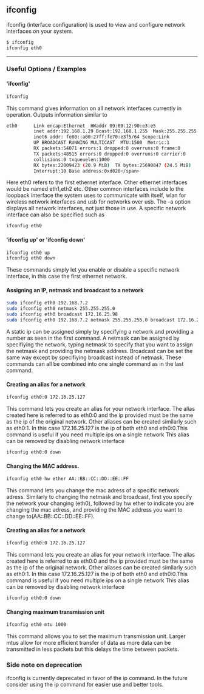 ifconfig
-------

ifconfig (interface configuration) is used to view and configure network interfaces on your system.

~~~ bash
$ ifconfig
ifconfig eth0
~~~

---

### Useful Options / Examples

#### 'ifconfig'

~~~ bash
ifconfig
~~~
This command gives information on all network interfaces currently in operation. Outputs information similar to 
~~~ bash
eth0      Link encap:Ethernet  HWaddr 09:00:12:90:e3:e5  
          inet addr:192.168.1.29 Bcast:192.168.1.255  Mask:255.255.255.
          inet6 addr: fe80::a00:27ff:fe70:e3f5/64 Scope:Link
          UP BROADCAST RUNNING MULTICAST  MTU:1500  Metric:1
          RX packets:54071 errors:1 dropped:0 overruns:0 frame:0
          TX packets:48515 errors:0 dropped:0 overruns:0 carrier:0
          collisions:0 txqueuelen:1000 
          RX bytes:22009423 (20.9 MiB)  TX bytes:25690847 (24.5 MiB)
          Interrupt:10 Base address:0xd020</span>
~~~
Here eth0 refers to the first ethernet interface. Other ethernet interfaces would be named eth1,eth2 etc. Other common interfaces include lo the loopback interface the system uses to communicate with itself, wlan for wireless network interfaces and usb for networks over usb.
  The -a option displays all network interfaces, not just those in use. A specific network interface can also be specified such as
~~~ bash
ifconfig eth0
~~~

#### 'ifconfig <interface> up' or 'ifconfig <interface> down'
~~~ bash
ifconfig eth0 up
ifconfig eth0 down
~~~
These commands simply let you enable or disable a specific network interface, in this case the first ethernet network.

#### Assigning an IP, netmask and broadcast to a network
~~~ bash
sudo ifconfig eth0 192.168.7.2
sudo ifconfig eth0 netmask 255.255.255.0
sudo ifconfig eth0 broadcast 172.16.25.98
sudo ifconfig eth0 192.168.7.2 netmask 255.255.255.0 broadcast 172.16.25.98
~~~
A static ip can be assigned simply by specifying a network and providing a number as seen in the first command. A netmask can be assigned by specifiying the network, typing netmask to specify that you want to assign the netmask and providing the netmask address. Broadcast can be set the same way except by specifiying broadcast instead of netmask. These commands can all be combined into one single command as in the last command.

#### Creating an alias for a network
~~~bash
ifconfig eth0:0 172.16.25.127
~~~
This command lets you create an alias for your network interface. The alias created here is referred to as eth0:0 and the ip provided must be the same as the ip of the original network. Other aliases can be created similarly such as eth0:1. In this case 172.16.25.127 is the ip of both eth0 and eth0:0.This command is useful if you need multiple ips on a single network This alias can be removed by disabling network interface
~~~bash
ifconfig eth0:0 down
~~~

#### Changing the MAC address.
~~~ bash
ifconfig eth0 hw ether AA::BB::CC::DD::EE::FF
~~~
This command lets you change the mac adress of a specific network adress. Similarly to changing the netmask and broadcast, first you specify the network your changing (eth0), followed by hw ether to indicate you are changing the mac adress, and providing the MAC address you want to change to(AA::BB::CC::DD::EE::FF).

#### Creating an alias for a network
~~~bash
ifconfig eth0:0 172.16.25.127
~~~
This command lets you create an alias for your network interface. The alias created here is referred to as eth0:0 and the ip provided must be the same as the ip of the original network. Other aliases can be created similarly such as eth0:1. In this case 172.16.25.127 is the ip of both eth0 and eth0:0.This command is useful if you need multiple ips on a single network This alias can be removed by disabling network interface
~~~bash
ifconfig eth0:0 down
~~~
#### Changing maximum transmission unit
~~~ bash
ifconfig eth0 mtu 1000
~~~
This command allows you to set the maximum transmission unit. Larger mtus allow for more efficient transfer of data as more data can be transmitted in less packets but this delays the time between packets.

### Side note on deprecation
ifconfig is currently deprecated in favor of the ip command. In the future consider using the ip command for easier use and better tools.
